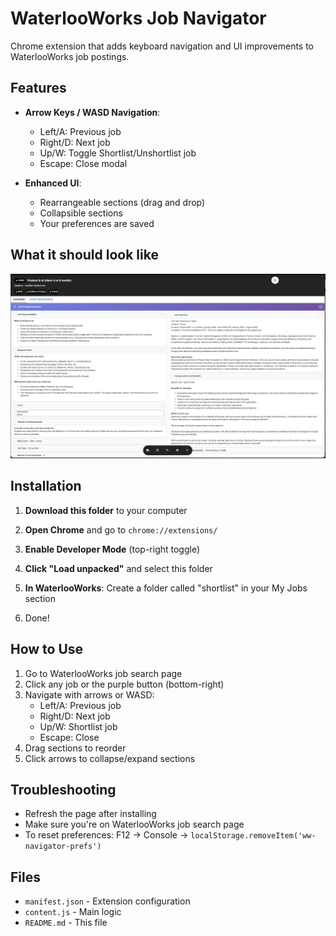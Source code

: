 # WaterlooWorks Job Navigator

Chrome extension that adds keyboard navigation and UI improvements to WaterlooWorks job postings.

## Features

- **Arrow Keys / WASD Navigation**:
  - Left/A: Previous job
  - Right/D: Next job
  - Up/W: Toggle Shortlist/Unshortlist job
  - Escape: Close modal

- **Enhanced UI**:
  - Rearrangeable sections (drag and drop)
  - Collapsible sections
  - Your preferences are saved

## What it should look like

![WaterlooWorks Navigator Screenshot](Screenshot_1.png)

## Installation


1. **Download this folder** to your computer

2. **Open Chrome** and go to `chrome://extensions/`

3. **Enable Developer Mode** (top-right toggle)

4. **Click "Load unpacked"** and select this folder
   
6. **In WaterlooWorks**: Create a folder called "shortlist" in your My Jobs section

7. Done!

## How to Use

1. Go to WaterlooWorks job search page
2. Click any job or the purple button (bottom-right)
3. Navigate with arrows or WASD:
   - Left/A: Previous job
   - Right/D: Next job
   - Up/W: Shortlist job
   - Escape: Close
4. Drag sections to reorder
5. Click arrows to collapse/expand sections

## Troubleshooting

- Refresh the page after installing
- Make sure you're on WaterlooWorks job search page
- To reset preferences: F12 → Console → `localStorage.removeItem('ww-navigator-prefs')`

## Files

- `manifest.json` - Extension configuration
- `content.js` - Main logic
- `README.md` - This file
